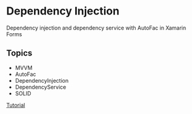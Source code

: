 # Dependency Injection
Dependency injection and dependency service with AutoFac in Xamarin Forms

## Topics

* MVVM
* AutoFac
* DependencyInjection
* DependencyService
* SOLID

[Tutorial](https://alansolisflores.blogspot.com/2019/09/inyeccion-de-dependencias-en-xamarin.html)

